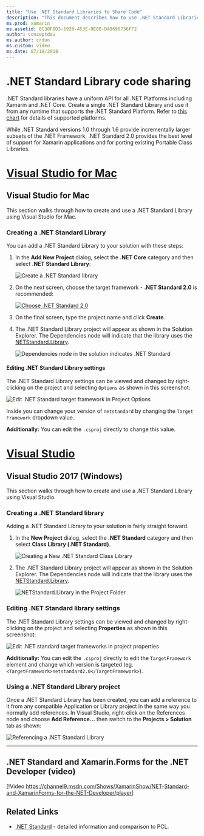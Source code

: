 ```yaml
---
title: "Use .NET Standard Libraries to Share Code"
description: "This document describes how to use .NET Standard Libraries to share code. It discusses creating a .NET Standard library, editing its settings, and using it in an application."
ms.prod: xamarin
ms.assetid: 8C30F8D3-1920-453E-9E8B-D40696736FF2
author: conceptdev
ms.author: crdun
ms.custom: video
ms.date: 07/18/2018
---
```

# .NET Standard Library code sharing

.NET Standard libraries have a uniform API for all .NET Platforms including Xamarin and .NET Core. Create a single .NET Standard Library and use it from any runtime that supports the .NET Standard Platform. Refer to [this chart](https://docs.microsoft.com/dotnet/standard/net-standard#net-implementation-support) for details of supported platforms.

While .NET Standard versions 1.0 through 1.6 provide incrementally larger subsets of the .NET Framework, .NET Standard 2.0 provides
the best level of support for Xamarin applications and for porting existing Portable Class Libraries.

# [Visual Studio for Mac](#tab/macos)

## Visual Studio for Mac

This section walks through how to create and use a .NET Standard Library using Visual Studio for Mac.

### Creating a .NET Standard Library

You can add a .NET Standard Library to your solution with these steps:

1. In the **Add New Project** dialog, select the **.NET Core** category and then select **.NET Standard Library**:

    ![Create a .NET Standard library](net-standard-images/vsm01-m157.png "Creating a New .NET Standard library")

2. On the next screen, choose the target framework - **.NET Standard 2.0** is recommended:

    [![Choose .NET Standard 2.0](net-standard-images/vsm01a-m157-sml.png)](net-standard-images/vsm01a-m157.png#lightbox)

3. On the final screen, type the project name and click **Create**.

4. The .NET Standard Library project will appear as shown in the Solution Explorer. The Dependencies node will indicate that the library uses the [NETStandard.Library](https://www.nuget.org/packages/NETStandard.Library/).

    ![Dependencies node in the solution indicates .NET Standard](net-standard-images/vsm02-m157.png)

#### Editing .NET Standard Library settings

The .NET Standard Library settings can be viewed and changed by right-clicking on the project and selecting `Options` as shown in this screenshot:

![Edit .NET Standard target framework in Project Options](net-standard-images/vsm03-m157.png "Edit the version of the .NET Standard Target Framework in Project Options")

Inside you can change your version of `netstandard` by changing the `Target Framework` dropdown value.

**Additionally:** You can edit the `.csproj` directly to change this value.

# [Visual Studio](#tab/windows)

## Visual Studio 2017 (Windows)

This section walks through how to create and use a .NET Standard Library using Visual Studio.

### Creating a .NET Standard library

Adding a .NET Standard Library to your solution is fairly straight forward.

1. In the **New Project** dialog, select the **.NET Standard** category and then select **Class Library (.NET Standard)**.

    ![Creating a New .NET Standard Class Library](net-standard-images/vs01-w157.png "Create new .NET Standard class library")

2. The .NET Standard Library project will appear as shown in the Solution Explorer. The Dependencies node will indicate that the library uses the [NETStandard.Library](https://www.nuget.org/packages/NETStandard.Library/).

    ![NETStandard.Library in the Project Folder](net-standard-images/vs02-w157.png ".NET Standard project in solution")

### Editing .NET Standard library settings

The .NET Standard Library settings can be viewed and changed by right-clicking on the project and selecting **Properties** as shown in this screenshot:

![Edit .NET standard target frameworks in project properties](net-standard-images/vs03-w157.png "Reference a .NET Standard library the same way as other projects")

**Additionally:** You can edit the `.csproj` directly to edit the `TargetFramework` element and change which version is targeted (eg. `<TargetFramework>netstandard2.0</TargetFramework>`).

### Using a .NET Standard Library project

Once a .NET Standard Library has been created, you can add a reference to it from any compatible Application or Library project in the same way you normally add references. In Visual Studio, right-click on the References node and choose **Add Reference...** then switch to the **Projects > Solution** tab as shown:

![Referencing a .NET Standard Library](net-standard-images/vs04.png "In Visual Studio, right-click on the References node and choose Add Reference... then switch to the Solution  Projects tab as shown")

-----

## .NET Standard and Xamarin.Forms for the .NET Developer (video)

[!Video https://channel9.msdn.com/Shows/XamarinShow/NET-Standard-and-XamarinForms-for-the-NET-Developer/player]

## Related Links

* [.NET Standard](https://docs.microsoft.com/dotnet/standard/net-standard) - detailed information and comparison to PCL.
